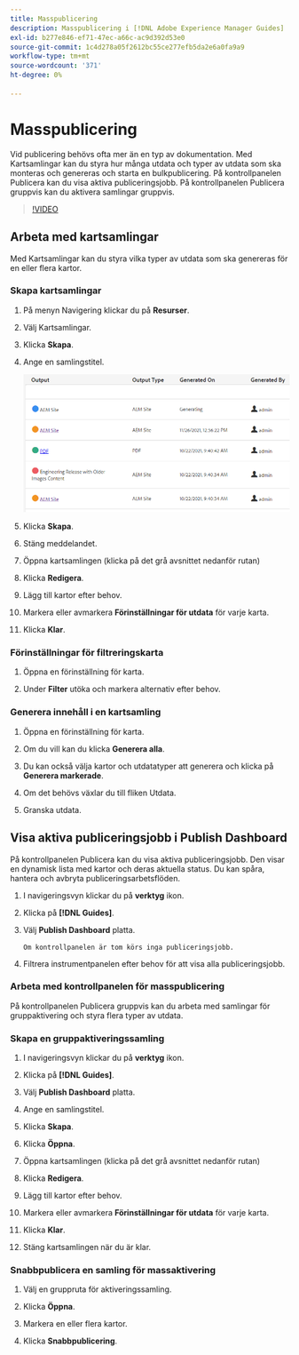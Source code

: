 ```yaml
---
title: Masspublicering
description: Masspublicering i [!DNL Adobe Experience Manager Guides]
exl-id: b277e846-ef71-47ec-a66c-ac9d392d53e0
source-git-commit: 1c4d278a05f2612bc55ce277efb5da2e6a0fa9a9
workflow-type: tm+mt
source-wordcount: '371'
ht-degree: 0%

---
```


# Masspublicering

Vid publicering behövs ofta mer än en typ av dokumentation. Med Kartsamlingar kan du styra hur många utdata och typer av utdata som ska monteras och genereras och starta en bulkpublicering. På kontrollpanelen Publicera kan du visa aktiva publiceringsjobb. På kontrollpanelen Publicera gruppvis kan du aktivera samlingar gruppvis.

>[!VIDEO](https://video.tv.adobe.com/v/338985?quality=12&learn=on)

## Arbeta med kartsamlingar

Med Kartsamlingar kan du styra vilka typer av utdata som ska genereras för en eller flera kartor.

### Skapa kartsamlingar

1. På menyn Navigering klickar du på **Resurser**.

2. Välj Kartsamlingar.

3. Klicka **Skapa**.

4. Ange en samlingstitel.

   ![Karta - samling](images/map-collection.png)

5. Klicka **Skapa**.
6. Stäng meddelandet.

7. Öppna kartsamlingen (klicka på det grå avsnittet nedanför rutan)

8. Klicka **Redigera**.

9. Lägg till kartor efter behov.

10. Markera eller avmarkera **Förinställningar för utdata** för varje karta.

11. Klicka **Klar**.

### Förinställningar för filtreringskarta

1. Öppna en förinställning för karta.

2. Under **Filter** utöka och markera alternativ efter behov.

### Generera innehåll i en kartsamling

1. Öppna en förinställning för karta.

2. Om du vill kan du klicka **Generera alla**.

3. Du kan också välja kartor och utdatatyper att generera och klicka på **Generera markerade**.

4. Om det behövs växlar du till fliken Utdata.

5. Granska utdata.

## Visa aktiva publiceringsjobb i Publish Dashboard

På kontrollpanelen Publicera kan du visa aktiva publiceringsjobb. Den visar en dynamisk lista med kartor och deras aktuella status. Du kan spåra, hantera och avbryta publiceringsarbetsflöden.

1. I navigeringsvyn klickar du på **verktyg** ikon.

2. Klicka på **[!DNL Guides]**.

3. Välj **Publish Dashboard** platta.

       Om kontrollpanelen är tom körs inga publiceringsjobb.
       
   
4. Filtrera instrumentpanelen efter behov för att visa alla publiceringsjobb.

### Arbeta med kontrollpanelen för masspublicering

På kontrollpanelen Publicera gruppvis kan du arbeta med samlingar för gruppaktivering och styra flera typer av utdata.

### Skapa en gruppaktiveringssamling

1. I navigeringsvyn klickar du på **verktyg** ikon.

2. Klicka på **[!DNL Guides]**.

3. Välj **Publish Dashboard** platta.

4. Ange en samlingstitel.

5. Klicka **Skapa**.

6. Klicka **Öppna**.

7. Öppna kartsamlingen (klicka på det grå avsnittet nedanför rutan)

8. Klicka **Redigera**.

9. Lägg till kartor efter behov.

10. Markera eller avmarkera **Förinställningar för utdata** för varje karta.

11. Klicka **Klar**.

12. Stäng kartsamlingen när du är klar.

### Snabbpublicera en samling för massaktivering

1. Välj en gruppruta för aktiveringssamling.

2. Klicka **Öppna**.

3. Markera en eller flera kartor.

4. Klicka **Snabbpublicering**.
